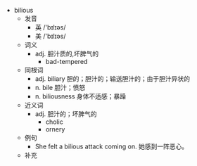 - bilious
  - 发音
    - 英 /'bɪlɪəs/
    - 美 /'bɪlɪəs/
  - 词义
    - adj. 胆汁质的,坏脾气的
      - bad-tempered
  - 同根词
    - adj. biliary 胆的；胆汁的；输送胆汁的；由于胆汁异状的
    - n. bile 胆汁；愤怒
    - n. biliousness 身体不适感；暴躁
  - 近义词
    - adj. 胆汁的；坏脾气的
      - cholic
      - ornery
  - 例句
    - She felt a bilious attack coming on. 她感到一阵恶心。
  - 补充